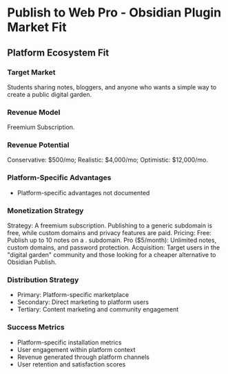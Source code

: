 # Publish to Web Pro - Obsidian Plugin Market Fit

## Platform Ecosystem Fit

### Target Market
Students sharing notes, bloggers, and anyone who wants a simple way to create a public digital garden.

### Revenue Model
Freemium Subscription.

### Revenue Potential
Conservative: $500/mo; Realistic: $4,000/mo; Optimistic: $12,000/mo.

### Platform-Specific Advantages
- Platform-specific advantages not documented

### Monetization Strategy
Strategy: A freemium subscription. Publishing to a generic subdomain is free, while custom domains and privacy features are paid. Pricing: Free: Publish up to 10 notes on a . subdomain. Pro ($5/month): Unlimited notes, custom domains, and password protection. Acquisition: Target users in the "digital garden" community and those looking for a cheaper alternative to Obsidian Publish.

### Distribution Strategy
- Primary: Platform-specific marketplace
- Secondary: Direct marketing to platform users
- Tertiary: Content marketing and community engagement

### Success Metrics
- Platform-specific installation metrics
- User engagement within platform context
- Revenue generated through platform channels
- User retention and satisfaction scores
